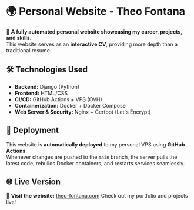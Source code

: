 # 🌍 Personal Website - Theo Fontana

🚀 **A fully automated personal website showcasing my career, projects, and skills.**  
This website serves as an **interactive CV**, providing more depth than a traditional resume.

## 🛠️ Technologies Used
- **Backend:** Django (Python)
- **Frontend:** HTML/CSS
- **CI/CD:** GitHub Actions + VPS (OVH)
- **Containerization:** Docker + Docker Compose
- **Web Server & Security:** Nginx + Certbot (Let's Encrypt)

## 🚀 Deployment
This website is **automatically deployed** to my personal VPS using **GitHub Actions**.  
Whenever changes are pushed to the `main` branch, the server pulls the latest code, rebuilds Docker containers, and restarts services seamlessly.

## 🌐 Live Version  
🔗 **Visit the website:** [theo-fontana.com](http://www.theo-fontana.com)
Check out my portfolio and projects live!
